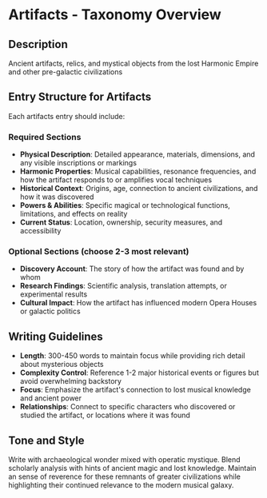 # Artifacts - Taxonomy Overview

## Description
Ancient artifacts, relics, and mystical objects from the lost Harmonic Empire and other pre-galactic civilizations

## Entry Structure for Artifacts
Each artifacts entry should include:

### Required Sections
- **Physical Description**: Detailed appearance, materials, dimensions, and any visible inscriptions or markings
- **Harmonic Properties**: Musical capabilities, resonance frequencies, and how the artifact responds to or amplifies vocal techniques
- **Historical Context**: Origins, age, connection to ancient civilizations, and how it was discovered
- **Powers & Abilities**: Specific magical or technological functions, limitations, and effects on reality
- **Current Status**: Location, ownership, security measures, and accessibility

### Optional Sections (choose 2-3 most relevant)
- **Discovery Account**: The story of how the artifact was found and by whom
- **Research Findings**: Scientific analysis, translation attempts, or experimental results
- **Cultural Impact**: How the artifact has influenced modern Opera Houses or galactic politics

## Writing Guidelines
- **Length**: 300-450 words to maintain focus while providing rich detail about mysterious objects
- **Complexity Control**: Reference 1-2 major historical events or figures but avoid overwhelming backstory
- **Focus**: Emphasize the artifact's connection to lost musical knowledge and ancient power
- **Relationships**: Connect to specific characters who discovered or studied the artifact, or locations where it was found

## Tone and Style
Write with archaeological wonder mixed with operatic mystique. Blend scholarly analysis with hints of ancient magic and lost knowledge. Maintain an sense of reverence for these remnants of greater civilizations while highlighting their continued relevance to the modern musical galaxy.
